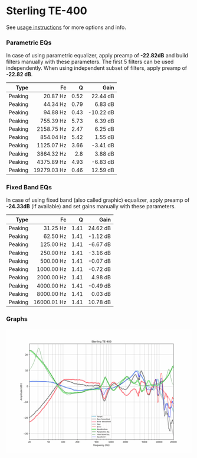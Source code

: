 # Sterling TE-400
See [usage instructions](https://github.com/jaakkopasanen/AutoEq#usage) for more options and info.

### Parametric EQs
In case of using parametric equalizer, apply preamp of **-22.82dB** and build filters manually
with these parameters. The first 5 filters can be used independently.
When using independent subset of filters, apply preamp of **-22.82 dB**.

| Type    | Fc          |    Q | Gain      |
|--------:|------------:|-----:|----------:|
| Peaking | 20.87 Hz    | 0.52 | 22.44 dB  |
| Peaking | 44.34 Hz    | 0.79 | 6.83 dB   |
| Peaking | 94.88 Hz    | 0.43 | -10.22 dB |
| Peaking | 755.39 Hz   | 5.73 | 6.39 dB   |
| Peaking | 2158.75 Hz  | 2.47 | 6.25 dB   |
| Peaking | 854.04 Hz   | 5.42 | 1.55 dB   |
| Peaking | 1125.07 Hz  | 3.66 | -3.41 dB  |
| Peaking | 3864.32 Hz  | 2.8  | 3.88 dB   |
| Peaking | 4375.89 Hz  | 4.93 | -6.83 dB  |
| Peaking | 19279.03 Hz | 0.46 | 12.59 dB  |

### Fixed Band EQs
In case of using fixed band (also called graphic) equalizer, apply preamp of **-24.33dB**
(if available) and set gains manually with these parameters.

| Type    | Fc          |    Q | Gain     |
|--------:|------------:|-----:|---------:|
| Peaking | 31.25 Hz    | 1.41 | 24.62 dB |
| Peaking | 62.50 Hz    | 1.41 | -1.12 dB |
| Peaking | 125.00 Hz   | 1.41 | -6.67 dB |
| Peaking | 250.00 Hz   | 1.41 | -3.16 dB |
| Peaking | 500.00 Hz   | 1.41 | -0.07 dB |
| Peaking | 1000.00 Hz  | 1.41 | -0.72 dB |
| Peaking | 2000.00 Hz  | 1.41 | 4.98 dB  |
| Peaking | 4000.00 Hz  | 1.41 | -0.49 dB |
| Peaking | 8000.00 Hz  | 1.41 | 0.03 dB  |
| Peaking | 16000.01 Hz | 1.41 | 10.78 dB |

### Graphs
![](./Sterling%20TE-400.png)